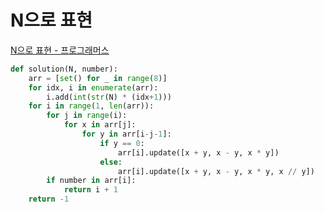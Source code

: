 # N으로 표현

[N으로 표현 - 프로그래머스](https://programmers.co.kr/learn/courses/30/lessons/42895)

```python
def solution(N, number):
    arr = [set() for _ in range(8)]
    for idx, i in enumerate(arr):
        i.add(int(str(N) * (idx+1)))
    for i in range(1, len(arr)):
        for j in range(i):
            for x in arr[j]:
                for y in arr[i-j-1]:
                    if y == 0:
                        arr[i].update([x + y, x - y, x * y])
                    else:
                        arr[i].update([x + y, x - y, x * y, x // y])
        if number in arr[i]:
            return i + 1
    return -1
```